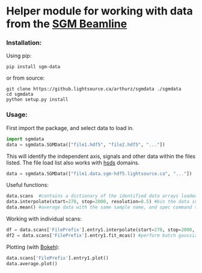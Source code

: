 # Helper module for working with data from the [SGM Beamline](https://sgm.lightsource.ca) 
### Installation:
Using pip:
```commandline
pip install sgm-data
```
or from source: 
```commandline
git clone https://github.lightsource.ca/arthurz/sgmdata ./sgmdata
cd sgmdata
python setup.py install
```
### Usage:
First import the package, and select data to load in.
```python
import sgmdata 
data = sgmdata.SGMData(["file1.hdf5", "file2.hdf5", "..."])
```
This will identify the independent axis, signals and other data within the files listed. 
The file load list also works with [hsds](https://github.com/HDFGroup/hsds) domains.
```python
data = sgmdata.SGMData(["file1.data.sgm-hdf5.lightsource.ca", "..."])
```
Useful functions:
```python
data.scans  #contains a dictionary of the identified data arrays loaded from your file list
data.interpolate(start=270, stop=2000, resolution=0.5) #bin the data in scans dictionary and interpolates missing points
data.mean() #average data with the same sample name, and spec command together. 
```
Working with individual scans:
```python
df = data.scans['FilePrefix'].entry1.interpolate(start=270, stop=2000, resolution=0.1) #bin data for a single scan.
df2 = data.scans['FilePrefix'].entry1.fit_mcas() #perform batch gaussian fitting of interpolated SDD signal
```
Plotting (with [Bokeh](https://docs.bokeh.org/en/latest/index.html)):
```python
data.scans['FilePrefix'].entry1.plot()
data.average.plot()
```